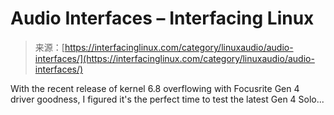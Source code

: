 <!--yml
category: 未分类
date: 2024-05-27 14:32:56
-->

# Audio Interfaces – Interfacing Linux

> 来源：[https://interfacinglinux.com/category/linuxaudio/audio-interfaces/](https://interfacinglinux.com/category/linuxaudio/audio-interfaces/)

With the recent release of kernel 6.8 overflowing with Focusrite Gen 4 driver goodness, I figured it's the perfect time to test the latest Gen 4 Solo...